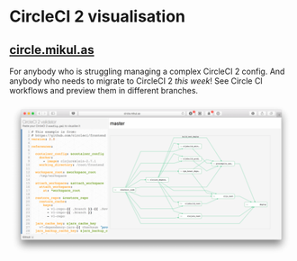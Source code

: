 # CircleCI 2 visualisation

## [circle.mikul.as](https://circle.mikul.as)

For anybody who is struggling managing a complex CircleCI 2 config. And anybody who needs to migrate to CircleCI 2 _this week_!
See Circle CI workflows and preview them in different branches.

[![CircleCI 2 workflow validation](./public/screenshot.png)](https://circle.mikul.as)
